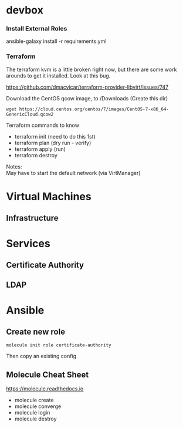 # devbox
### Install External Roles
ansible-galaxy install -r requirements.yml 

### Terraform
The terraform kvm is a little broken right now, but there are some work arounds to get it installed. 
Look at this bug.  

https://github.com/dmacvicar/terraform-provider-libvirt/issues/747

Download the CentOS qcow image, to <project root>/Downloads (Create this dir)

```
wget https://cloud.centos.org/centos/7/images/CentOS-7-x86_64-GenericCloud.qcow2
```

Terraform commands to know  
- terraform init (need to do this 1st)
- terraform plan (dry run - verify)
- terraform apply (run)
- terraform destroy


Notes:  
May have to start the default network (via VirtManager)

# Virtual Machines
## Infrastructure


# Services
## Certificate Authority
## LDAP


# Ansible
## Create new role
```
molecule init role certificate-authority
```

Then copy an existing config  

## Molecule Cheat Sheet
https://molecule.readthedocs.io
- molecule create
- molecule converge
- molecule login
- molecule destroy
